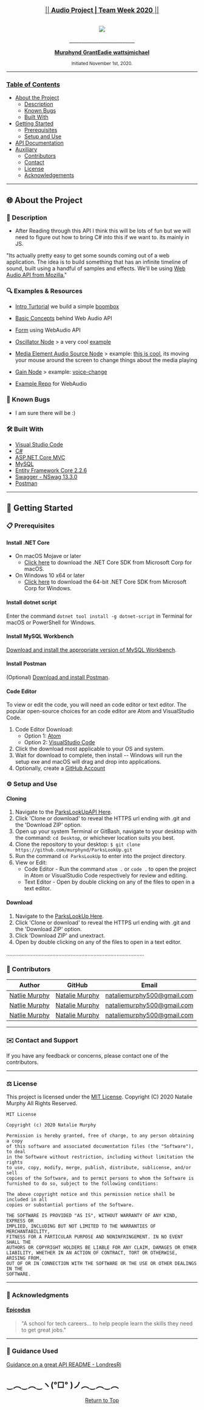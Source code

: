 <br>
<p align="center">
  <u><big>|| <b>Audio Project | Team Week 2020</b> ||</big></u>
</p>
<p align="center">
    <!-- Project Avatar/Logo -->
    <br>
    <a>
        <img src="https://www.funny-emoticons.com/files/smileys-emoticons/cool-emoticons/122-listening-to-music.png">
    </a>
    <p align="center">
      ___________________________
    </p>
    <!-- GitHub Link -->
    <p align="center">
        <a href="https://github.com/Murphynd">
            <strong>Murphynd</strong>
        </a> 
        <a href="https://github.com/GrantEadie">
            <strong>GrantEadie</strong>
        </a> 
        <a href="https://github.com/wattsjmichael">
            <strong>wattsjmichael</strong>
        </a> 
    </p>
    <!-- Project Shields --> 
    <!-- <p align="center">
        <a href="https://github.com/murphynd/ParksLookUp/graphs/contributors">
            <img src="https://img.shields.io/github/contributors/LondresRi/CoffeeTrackerAPI.Solution-API-ReadMe-Example.svg?style=plastic">
        </a>
        <a href="https://linkedin.com/in/nataliedoraismurphy">
            <img src="https://img.shields.io/badge/-LinkedIn-black.svg?style=plastic&logo=linkedin&colorB=2867B2">
        </a>
    </p>     -->
</p>

<p align="center">
  <small>Initiated November 1st, 2020.</small>
</p>

---

### <u>Table of Contents</u>

- <a href="#🌐-about-the-project">About the Project</a>
  - <a href="#📖-description">Description</a>
  - <a href="#🦠-known-bugs">Known Bugs</a>
  - <a href="#🛠-built-with">Built With</a>
  <!-- * <a href="#🔍-preview">Preview</a> -->
- <a href="#🏁-getting-started">Getting Started</a>
  - <a href="#📋-prerequisites">Prerequisites</a>
  - <a href="#⚙️-setup-and-use">Setup and Use</a>
- <a href="#🛰️-api-documentation">API Documentation</a>
- <a href="#🤝-contributors">Auxiliary</a>
  - <a href="#🤝-contributors">Contributors</a>
  - <a href="#✉️-contact-and-support">Contact</a>
  - <a href="#⚖️-license">License</a>
  - <a href="#🌟-acknowledgements">Acknowledgements</a>

---

## 🌐 About the Project

### 📖 Description

- After Reading through this API I think this will be lots of fun but we will need to figure out how to bring C# into this if we want to. its mainly in JS.

"Its actually pretty easy to get some sounds coming out of a web application. The idea is to build something that has an infinite timeline of sound, built using a handful of samples and effects. We'll be using [Web Audio API from Mozilla.](https://developer.mozilla.org/en-US/docs/Web/API/Web_Audio_API)"

### 🔍 Examples & Resources

- [Intro Turtorial](https://developer.mozilla.org/en-US/docs/Web/API/Web_Audio_API/Using_Web_Audio_API) we build a simple [boombox](https://codepen.io/Rumyra/pen/qyMzqN/)
- [Basic Concepts](https://developer.mozilla.org/en-US/docs/Web/API/Web_Audio_API/Basic_concepts_behind_Web_Audio_API) behind Web Audio API

- [Form](https://css-tricks.com/form-validation-web-audio/) using WebAudio API
- [Oscillator Node](https://developer.mozilla.org/en-US/docs/Web/API/OscillatorNode) > a very cool [example](http://mdn.github.io/violent-theremin/)
- [Media Element Audio Source Node](https://developer.mozilla.org/en-US/docs/Web/API/MediaElementAudioSourceNode) > example: [this is cool](https://mdn.github.io/webaudio-examples/media-source-buffer/), its moving your mouse around the screen to change things about the media playing
- [Gain Node](https://developer.mozilla.org/en-US/docs/Web/API/GainNode) > example: [voice-change](https://mdn.github.io/voice-change-o-matic/)
- [Example Repo](https://github.com/mdn/webaudio-examples/) for WebAudio

### 🦠 Known Bugs

- I am sure there will be :)

### 🛠 Built With

- [Visual Studio Code](https://code.visualstudio.com/)
- [C#](https://docs.microsoft.com/en-us/dotnet/csharp/)
- [ASP.NET Core MVC](https://docs.microsoft.com/en-us/aspnet/core/mvc/overview?view=aspnetcore-3.1)
- [MySQL](https://dev.mysql.com/)
- [Entity Framework Core 2.2.6](https://docs.microsoft.com/en-us/ef/core/)
- [Swagger - NSwag 13.3.0](https://docs.microsoft.com/en-us/aspnet/core/tutorials/getting-started-with-nswag?view=aspnetcore-3.1&tabs=visual-studio)
- [Postman](postman.com)

<!-- ### 🔍 Preview -->

---

## 🏁 Getting Started

### 📋 Prerequisites

#### Install .NET Core

- On macOS Mojave or later
  - [Click here](https://dotnet.microsoft.com/download/thank-you/dotnet-sdk-2.2.106-macos-x64-installer) to download the .NET Core SDK from Microsoft Corp for macOS.
- On Windows 10 x64 or later
  - [Click here](https://dotnet.microsoft.com/download/thank-you/dotnet-sdk-2.2.203-windows-x64-installer) to download the 64-bit .NET Core SDK from Microsoft Corp for Windows.

#### Install dotnet script

Enter the command `dotnet tool install -g dotnet-script` in Terminal for macOS or PowerShell for Windows.

#### Install MySQL Workbench

[Download and install the appropriate version of MySQL Workbench](https://dev.mysql.com/downloads/workbench/).

#### Install Postman

(Optional) [Download and install Postman](https://www.postman.com/downloads/).

#### Code Editor

To view or edit the code, you will need an code editor or text editor. The popular open-source choices for an code editor are Atom and VisualStudio Code.

1. Code Editor Download:
   - Option 1: [Atom](https://nodejs.org/en/)
   - Option 2: [VisualStudio Code](https://www.npmjs.com/)
2. Click the download most applicable to your OS and system.
3. Wait for download to complete, then install -- Windows will run the setup exe and macOS will drag and drop into applications.
4. Optionally, create a [GitHub Account](https://github.com)

### ⚙️ Setup and Use

#### Cloning

1. Navigate to the [ParksLookUpAPI Here](https://github.com/murphynd/ParksLookUp).
2. Click 'Clone or download' to reveal the HTTPS url ending with .git and the 'Download ZIP' option.
3. Open up your system Terminal or GitBash, navigate to your desktop with the command: `cd Desktop`, or whichever location suits you best.
4. Clone the repository to your desktop: `$ git clone https://github.com/murphynd/ParksLookUp.git`
5. Run the command `cd ParksLookUp` to enter into the project directory.
6. View or Edit:
   - Code Editor - Run the command `atom .` or `code .` to open the project in Atom or VisualStudio Code respectively for review and editing.
   - Text Editor - Open by double clicking on any of the files to open in a text editor.

#### Download

1. Navigate to the [ParksLookUp Here](https://github.com/murphynd/ParksLookUp).
2. Click 'Clone or download' to reveal the HTTPS url ending with .git and the 'Download ZIP' option.
3. Click 'Download ZIP' and unextract.
4. Open by double clicking on any of the files to open in a text editor.

<!-- #### AppSettings

1. Create a new file in the ParksLookUp directory named `appsettings.json`
2. Add in the following code snippet to the new appsettings.json file:

```
{

  "AppSettings": {
    "Secret": "THIS IS USED TO SIGN AND VERIFY JWT TOKENS, REPLACE IT WITH YOUR OWN SECRET, IT CAN BE ANY STRING"
  },

  "Logging": {
    "LogLevel": {
      "Default": "Warning"
    }
  },
  "AllowedHosts": "*",
  "ConnectionStrings": {
    "DefaultConnection": "Server=localhost;Port=3306;database=ParksLookUp;uid=root;pwd=epicodus;"
}
```

3. Change the server, port, and user id as necessary. Replace 'YourPassword' with relevant MySQL password (set at installation of MySQL).

#### Database

1. Navigate to ParksLookUp directory using the MacOS Terminal or Windows Powershell (e.g. `cd Desktop/ParksLookUp`).
2. Run the command `dotnet ef database update` to generate the database through Entity Framework Core.
3. (Optional) To update the database with any changes to the code, run the command `dotnet ef migrations add <MigrationsName>` which will use Entity Framework Core's code-first principle to generate a database update. After, run the previous command `dotnet ef database update` to update the database.

#### Launch the API

1. Navigate to ParksLookUp directory using the MacOS Terminal or Windows Powershell (e.g. `cd Desktop/ParksLookUp`).
2. Run the command `dotnet run` to have access to the API in Postman or browser.

---

## 🛰️ API Documentation

Explore the API endpoints in Postman or a browser. You will not be able to utilize authentication in a browser.

### Using Swagger Documentation

To explore the Travel API with NSwag, launch the project using `dotnet run` with the Terminal or Powershell, and input the following URL into your browser: `http://localhost:5000/swagger/index.html`

### Using the JSON Web Token

In order to be authorized to use the POST, PUT, DELETE functionality of the API, please authenticate yourself through Swagger and Postman.

- Open `http://localhost:5000/swagger/index.html`
- Select POST /users/register. fill out

```
{
  "Id": 0,
  "FirstName": "Your first name",
  "LastName": "Your last name ",
  "Username": "Your user name ",
  "Password": "Your password"
}
```

- in Swagger Try out /users/authenticate. fill out with your information you registered with.

```
{
  "Id": 1,
  "FirstName": "Your first name",
  "LastName": "Your last name ",
  "Username": "Your user name ",
  "Password": "Your password"
}
```

- The token will be generated in the response.
- Go to POSTMAN
- Copy and paste the token as the Token paramenter in the Authorization tab.
- Select Type: Bearer Token
- Now you can do a call -->

<!-- ### Note on Pagination

The ParksLookUp API returns a default of 10 results per page at a time, up to a maximum of 50.

To modify this, use the query parameters `pageLimit` and `pageNumber` to alter the response results displayed. The `pageLimit` parameter will specify how many results will be displayed, and the `pageNumber` parameter will specify which element in the response the limit should start counting. -->

<!-- #### Example Query

```
http://localhost:5000/api/places/?city=seattle&pageLimit=50&pageNumber=1
```

To use default, _don't include_ `pageLimit` and `pageNumber` or set them equal to zero. -->

..........................................................................................

<!-- ### Endpoints

Base URL: `http://localhost:5000`

### Places

Access Titles and descriptions on Parks in the USA.

#### HTTP Request

```
GET /api/parks
POST /api/parks
GET /api/parks/{id}
GET /api/parks/random
GET /api/parks/best?rating=x
PUT /api/parks/{id}
DELETE /api/parks/{id}
```

#### Path Parameters

| Parameter |  Type  | Default | Required | Description                                         |
| :-------: | :----: | :-----: | :------: | --------------------------------------------------- |
|   Title   | string |  none   |   true   | Return matches by Title of Park.                    |
| Location  | string |  none   |   true   | Return matches by location name.                    |
|   Desc    | string |  none   |   true   | Return matches by description of park.              |
|   Kind    | string |  none   |   true   | Return matches by kind of park (State or National). |
|  Rating   |  int   |    0    |  false   | Return matches by rating value.                     |

#### Example Query

```
http://localhost:5000/api/parks/?Location=Wyoming&kind=national
```

#### Sample JSON Response

```

{
    "parkId": -4,
    "title": "Yellowstone",
    "location": "Wyoming",
    "desc": "USA",
    "kind": "National",
    "date": "2020-10-30T12:04:52.470664",
    "rating": 4
}
```

### USERS

Register as a user and navigate the site.

#### HTTP Request

```

POST /Users/authenticate
POST /Users/register
GET /Users
GET /Users/{id}
PUT /Users/{id}
DELETE /Users/{id}
```

#### Path Parameters

| Parameter |  Type  | Default | Required | Description      |
| :-------: | :----: | :-----: | :------: | ---------------- |
| FirstName | string |  none   |   true   | Users first name |
| LastName  | string |  none   |   true   | Users last name  |
| Username  | string |  none   |   true   | Users username   |
| Password  | string |  none   |   true   | Users password   |

#### Example Query

(with an authorization)

```
http://localhost:5000/users/1
```

#### Sample JSON Response

```
{
    "id": 1,
    "firstName": "Natalie",
    "lastName": "Murphy",
    "username": "KAleCat",
    "password": null
}
```

--- -->

### 🤝 Contributors

| Author                                                       |                    GitHub                     |                              Email                              |
| ------------------------------------------------------------ | :-------------------------------------------: | :-------------------------------------------------------------: |
| [Natlie Murphy](https://linkedin.com/in/nataliedoraismurphy) | [Natalie Murphy](https://github.com/murphynd) | [nataliemurphy500@gmail.com](mailto:nataliemurphy500@gmail.com) |
| [Natlie Murphy](https://linkedin.com/in/nataliedoraismurphy) | [Natalie Murphy](https://github.com/murphynd) | [nataliemurphy500@gmail.com](mailto:nataliemurphy500@gmail.com) |
| [Natlie Murphy](https://linkedin.com/in/nataliedoraismurphy) | [Natalie Murphy](https://github.com/murphynd) | [nataliemurphy500@gmail.com](mailto:nataliemurphy500@gmail.com) |

---

### ✉️ Contact and Support

If you have any feedback or concerns, please contact one of the contributors.

---

### ⚖️ License

This project is licensed under the [MIT License](https://opensource.org/licenses/MIT). Copyright (C) 2020 Natalie Murphy All Rights Reserved.

```
MIT License

Copyright (c) 2020 Natalie Murphy

Permission is hereby granted, free of charge, to any person obtaining a copy
of this software and associated documentation files (the "Software"), to deal
in the Software without restriction, including without limitation the rights
to use, copy, modify, merge, publish, distribute, sublicense, and/or sell
copies of the Software, and to permit persons to whom the Software is
furnished to do so, subject to the following conditions:

The above copyright notice and this permission notice shall be included in all
copies or substantial portions of the Software.

THE SOFTWARE IS PROVIDED "AS IS", WITHOUT WARRANTY OF ANY KIND, EXPRESS OR
IMPLIED, INCLUDING BUT NOT LIMITED TO THE WARRANTIES OF MERCHANTABILITY,
FITNESS FOR A PARTICULAR PURPOSE AND NONINFRINGEMENT. IN NO EVENT SHALL THE
AUTHORS OR COPYRIGHT HOLDERS BE LIABLE FOR ANY CLAIM, DAMAGES OR OTHER
LIABILITY, WHETHER IN AN ACTION OF CONTRACT, TORT OR OTHERWISE, ARISING FROM,
OUT OF OR IN CONNECTION WITH THE SOFTWARE OR THE USE OR OTHER DEALINGS IN THE
SOFTWARE.
```

---

### 🌟 Acknowledgments

#### [Epicodus](https://www.epicodus.com/)

> "A school for tech careers... to help people learn the skills they need to get great jobs."

---

### 🍎 Guidance Used

<!-- [Guidance on JWT Authentication](https://jasonwatmore.com/post/2018/08/14/aspnet-core-21-jwt-authentication-tutorial-with-example-api)

[Guidance on JWT Authentication, Registration and User Management](https://jasonwatmore.com/post/2018/06/26/aspnet-core-21-simple-api-for-authentication-registration-and-user-management)

[Guidance on setting up Swagger](https://dev.to/avishekp86/adding-swagger-through-vscode-525p) -->

[Guidance on a great API README - LondresRi](https://github.com/LondresRi)

## ‿︵‿︵‿ヽ(°□° )ノ︵‿︵‿︵

<center><a href="#">Return to Top</a></center>

